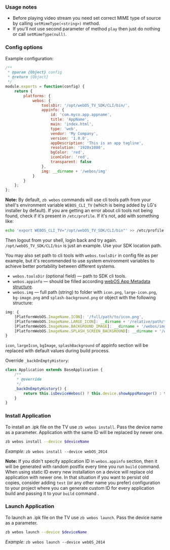 ### Usage notes

* Before playing video stream you need set correct MIME type of source by calling `setMimeType(<string>)` method.
* If you'll not use second parameter of method `play` then just do nothing or call `setMimeType(null)`.

### Config options

Example configuration:

```javascript
/**
 * @param {Object} config
 * @return {Object}
 */
module.exports = function(config) {
	return {
		platforms: {
			webos: {
				toolsDir: '/opt/webOS_TV_SDK/CLI/bin/',
				appinfo: {
					id: 'com.myco.app.appname',
					title: 'AppName',
					main: 'index.html',
					type: 'web',
					vendor: 'My Company',
					version: '1.0.0',
					appDescription: 'This is an app tagline',
					resolution: '1920x1080',
					bgColor: 'red',
					iconColor: 'red',
					transparent: false
				},
				img: __dirname + '/webos/img'
			}
		}
	};
};
```

**Note:** By default, `zb webos` commands will use cli tools path from your shell's environment variable `WEBOS_CLI_TV` (which is being added by LG's installer by default). If you are getting an error about cli tools not being found, check if it's present in `/etc/profile`. If it's not, add with something like:
```bash
echo 'export WEBOS_CLI_TV="/opt/webOS_TV_SDK/CLI/bin"' >> /etc/profile
```
Then logout from your shell, login back and try again. `/opt/webOS_TV_SDK/CLI/bin` is just an example. Use your SDK location path.

You may also set path to cli tools with `webos.toolsDir` in config file as per example, but it's recommended to use system environment variables to achieve better portability between different systems.

- `webos.toolsDir` (optional field) — path to SDK cli tools.
- `webos.appinfo` — should be filled according [webOS App Metadata structure](http://webostv.developer.lge.com/develop/app-developer-guide/app-metadata/).
- `webos.img` — full path (string) to folder with `icon.png`, `large-icon.png`, `bg-image.png` and `splash-background.png` or object with the following structure:

```javascript
img: {
	[PlatformWebOS.ImageName.ICON]: '/full/path/to/icon.png',
	[PlatformWebOS.ImageName.LARGE_ICON]: __dirname + '/relative/path/to/largeIcon.png',
	[PlatformWebOS.ImageName.BACKGROUND_IMAGE]: __dirname + '/webos/img/1920.png',
	[PlatformWebOS.ImageName.SPLASH_SCREEN_BACKGROUND]: __dirname + '/webos/design/photos/ocean.png'
}
```
`icon`, `largeIcon`, `bgImage`, `splashBackground` of appinfo section will be replaced with default values during build process.

Override `_backOnEmptyHistory`:

```javascript
class Application extends BaseApplication {
	/**
	 * @override
	 */
	_backOnEmptyHistory() {
		return this.isDeviceWebos() ? this.device.showAppsManager() : this.device.exit();
	}
}
```

### Install Application
To install an .ipk file on the TV use `zb webos install`. Pass the device name as a parameter. Application with the same ID will be replaced by newer one.
```bash
zb webos install --device $deviceName
```

_Example:_ `zb webos install --device webOS_2014`

**Note:** If you didn't specify application ID in `webos.appinfo` section, then it will be generated with random postfix every time you run `build` command. When using static ID every new installation on a device will replace old application with newer one. In that situation if you want to persist old copies, consider adding `test` (or any other name you prefer) configuration to your project where you can generate custom ID for every application build and passing it to your `build` command .

### Launch Application
To launch an .ipk file on the TV use `zb webos launch`. Pass the device name as a parameter.
```bash
zb webos launch --device $deviceName
```

_Example:_ `zb webos launch --device webOS_2014`
